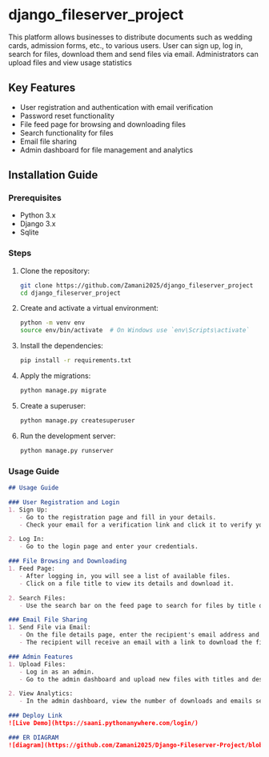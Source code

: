 ﻿# django_fileserver_project
This platform allows businesses to distribute documents such as wedding cards, admission forms, etc., to various users. User can sign up, log in, search for files, download them and send files via email. Administrators can upload files and view usage statistics
## Key Features
- User registration and authentication with email verification
- Password reset functionality
- File feed page for browsing and downloading files
- Search functionality for files
- Email file sharing
- Admin dashboard for file management and analytics
## Installation Guide
### Prerequisites
- Python 3.x
- Django 3.x
- Sqlite

### Steps

1. Clone the repository:

   ```bash
   git clone https://github.com/Zamani2025/django_fileserver_project
   cd django_fileserver_project
   ```

2. Create and activate a virtual environment:

   ```bash
   python -m venv env
   source env/bin/activate  # On Windows use `env\Scripts\activate`
   ```

3. Install the dependencies:

   ```bash
   pip install -r requirements.txt
   ```
4. Apply the migrations:

   ```bash
   python manage.py migrate
   ```

6. Create a superuser:

   ```bash
   python manage.py createsuperuser
   ```

7. Run the development server:

   ```bash
   python manage.py runserver
   ```
### Usage Guide

```markdown
## Usage Guide

### User Registration and Login
1. Sign Up:
   - Go to the registration page and fill in your details.
   - Check your email for a verification link and click it to verify your account.

2. Log In:
   - Go to the login page and enter your credentials.

### File Browsing and Downloading
1. Feed Page:
   - After logging in, you will see a list of available files.
   - Click on a file title to view its details and download it.

2. Search Files:
   - Use the search bar on the feed page to search for files by title or description.

### Email File Sharing
1. Send File via Email:
   - On the file details page, enter the recipient's email address and click send.
   - The recipient will receive an email with a link to download the file.

### Admin Features
1. Upload Files:
   - Log in as an admin.
   - Go to the admin dashboard and upload new files with titles and descriptions.

2. View Analytics:
   - In the admin dashboard, view the number of downloads and emails sent for each file.

### Deploy Link
![Live Demo](https://saani.pythonanywhere.com/login/)

### ER DIAGRAM
![diagram](https://github.com/Zamani2025/Django-Fileserver-Project/blob/main/my_project_visualized.png)